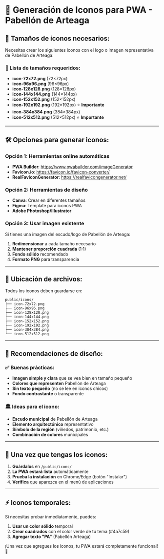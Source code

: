 # 📱 Generación de Iconos para PWA - Pabellón de Arteaga

## 🎯 **Tamaños de iconos necesarios:**

Necesitas crear los siguientes iconos con el logo o imagen representativa de Pabellón de Arteaga:

### 📏 **Lista de tamaños requeridos:**
- **icon-72x72.png** (72×72px)
- **icon-96x96.png** (96×96px)  
- **icon-128x128.png** (128×128px)
- **icon-144x144.png** (144×144px)
- **icon-152x152.png** (152×152px)
- **icon-192x192.png** (192×192px) ⭐ **Importante**
- **icon-384x384.png** (384×384px)
- **icon-512x512.png** (512×512px) ⭐ **Importante**

---

## 🛠️ **Opciones para generar iconos:**

### **Opción 1: Herramientas online automáticas**
- **PWA Builder**: https://www.pwabuilder.com/imageGenerator
- **Favicon.io**: https://favicon.io/favicon-converter/
- **RealFaviconGenerator**: https://realfavicongenerator.net/

### **Opción 2: Herramientas de diseño**
- **Canva**: Crear en diferentes tamaños
- **Figma**: Template para iconos PWA
- **Adobe Photoshop/Illustrator**

### **Opción 3: Usar imagen existente**
Si tienes una imagen del escudo/logo de Pabellón de Arteaga:
1. **Redimensionar** a cada tamaño necesario
2. **Mantener proporción cuadrada** (1:1)
3. **Fondo sólido** recomendado
4. **Formato PNG** para transparencia

---

## 📂 **Ubicación de archivos:**
Todos los iconos deben guardarse en:
```
public/icons/
├── icon-72x72.png
├── icon-96x96.png
├── icon-128x128.png
├── icon-144x144.png
├── icon-152x152.png
├── icon-192x192.png
├── icon-384x384.png
└── icon-512x512.png
```

---

## 🎨 **Recomendaciones de diseño:**

### ✅ **Buenas prácticas:**
- **Imagen simple y clara** que se vea bien en tamaño pequeño
- **Colores que representen** Pabellón de Arteaga
- **Sin texto pequeño** (no se lee en iconos chicos)
- **Fondo contrastante** o transparente

### 🏛️ **Ideas para el icono:**
- **Escudo municipal** de Pabellón de Arteaga
- **Elemento arquitectónico** representativo
- **Símbolo de la región** (viñedos, patrimonio, etc.)
- **Combinación de colores** municipales

---

## 🚀 **Una vez que tengas los iconos:**

1. **Guárdalos** en `/public/icons/`
2. **La PWA estará lista** automáticamente
3. **Prueba la instalación** en Chrome/Edge (botón "Instalar")
4. **Verifica** que aparezca en el menú de aplicaciones

---

## ⚡ **Iconos temporales:**
Si necesitas probar inmediatamente, puedes:
1. **Usar un color sólido** temporal
2. **Crear cuadrados** con el color verde de tu tema (#4a7c59)
3. **Agregar texto "PA"** (Pabellón Arteaga)

¡Una vez que agregues los iconos, tu PWA estará completamente funcional! 🎉